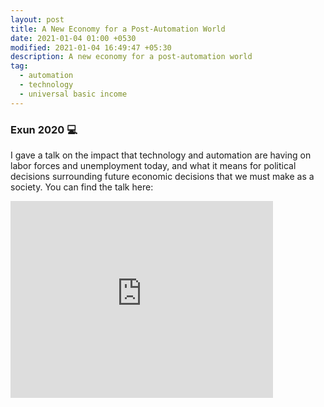 ```yaml
---
layout: post
title: A New Economy for a Post-Automation World
date: 2021-01-04 01:00 +0530
modified: 2021-01-04 16:49:47 +05:30
description: A new economy for a post-automation world
tag:
  - automation
  - technology
  - universal basic income
---
```


### Exun 2020 💻

I gave a talk on the impact that technology and automation are having on labor forces and unemployment today, and what it means for political decisions surrounding future economic decisions that we must make as a society. You can find the talk here:

<iframe width="420" height="315" src="https://www.youtube.com/watch?v=3i-rPaYvJMM" frameborder="0" allowfullscreen></iframe>

